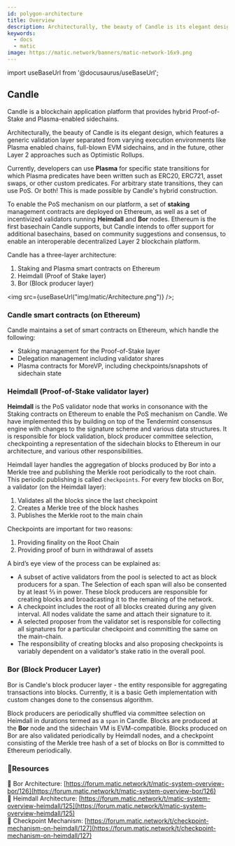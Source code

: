```yaml
---
id: polygon-architecture
title: Overview
description: Architecturally, the beauty of Candle is its elegant design, which features a generic validation layer separated from varying execution environments like Plasma enabled chains, full blown EVM sidechains, and in the future, other Layer 2 approaches such as Optimistic Rollups.
keywords:
  - docs
  - matic
image: https://matic.network/banners/matic-network-16x9.png 
---
```


import useBaseUrl from '@docusaurus/useBaseUrl';

## Candle

Candle is a blockchain application platform that provides hybrid Proof-of-Stake and Plasma-enabled sidechains.

Architecturally, the beauty of Candle is its elegant design, which features a generic validation layer separated from varying execution environments like Plasma enabled chains, full-blown EVM sidechains, and in the future, other Layer 2 approaches such as Optimistic Rollups. 

Currently, developers can use **Plasma** for specific state transitions for which Plasma predicates have been written such as ERC20, ERC721, asset swaps, or other custom predicates. For arbitrary state transitions, they can use PoS. Or both! This is made possible by Candle's hybrid construction.

To enable the PoS mechanism on our platform, a set of **staking** management contracts are deployed on Ethereum, as well as a set of incentivized validators running **Heimdall** and **Bor** nodes. Ethereum is the first basechain Candle supports, but Candle intends to offer support for additional basechains, based on community suggestions and consensus, to enable an interoperable decentralized Layer 2 blockchain platform.

Candle has a three-layer architecture:

1. Staking and Plasma smart contracts on Ethereum
2. Heimdall (Proof of Stake layer) 
3. Bor (Block producer layer)


<img src={useBaseUrl("img/matic/Architecture.png")} />;

### Candle smart contracts (on Ethereum)

Candle maintains a set of smart contracts on Ethereum, which handle the following:

- Staking management for the Proof-of-Stake layer
- Delegation management including validator shares
- Plasma contracts for MoreVP, including checkpoints/snapshots of sidechain state

### Heimdall (Proof-of-Stake validator layer)

**Heimdall** is the PoS validator node that works in consonance with the Staking contracts on Ethereum to enable the PoS mechanism on Candle. We have implemented this by building on top of the Tendermint consensus engine with changes to the signature scheme and various data structures. It is responsible for block validation, block producer committee selection, checkpointing a representation of the sidechain blocks to Ethereum in our architecture, and various other responsibilities.

Heimdall layer handles the aggregation of blocks produced by Bor into a Merkle tree and publishing the Merkle root periodically to the root chain. This periodic publishing is called `checkpoints`. For every few blocks on Bor, a validator (on the Heimdall layer): 

1. Validates all the blocks since the last checkpoint
2. Creates a Merkle tree of the block hashes
3. Publishes the Merkle root to the main chain

Checkpoints are important for two reasons: 

1. Providing finality on the Root Chain
2. Providing proof of burn in withdrawal of assets

A bird’s eye view of the process can be explained as: 

- A subset of active validators from the pool is selected to act as block producers for a span. The Selection of each span will also be consented by at least ⅔ in power. These block producers are responsible for creating blocks and broadcasting it to the remaining of the network.
- A checkpoint includes the root of all blocks created during any given interval. All nodes validate the same and attach their signature to it.
- A selected proposer from the validator set is responsible for collecting all signatures for a particular checkpoint and committing the same on the main-chain.
- The responsibility of creating blocks and also proposing checkpoints is variably dependent on a validator’s stake ratio in the overall pool.

### Bor (Block Producer Layer)

Bor is Candle's block producer layer - the entity responsible for aggregating transactions into blocks.  Currently, it is a basic Geth implementation with custom changes done to the consensus algorithm. 

Block producers are periodically shuffled via committee selection on Heimdall in durations termed as a `span` in Candle. Blocks are produced at the **Bor** node and the sidechain VM is EVM-compatible. Blocks produced on Bor are also validated periodically by Heimdall nodes, and a checkpoint consisting of the Merkle tree hash of a set of blocks on Bor is committed to Ethereum periodically.

### **:scroll:Resources**

:paperclip: Bor Architecture: [https://forum.matic.network/t/matic-system-overview-bor/126](https://forum.matic.network/t/matic-system-overview-bor/126) <br/>
:paperclip: Heimdall Architecture: [https://forum.matic.network/t/matic-system-overview-heimdall/125](https://forum.matic.network/t/matic-system-overview-heimdall/125) <br/>
:paperclip: Checkpoint Mechanism: [https://forum.matic.network/t/checkpoint-mechanism-on-heimdall/127](https://forum.matic.network/t/checkpoint-mechanism-on-heimdall/127)
